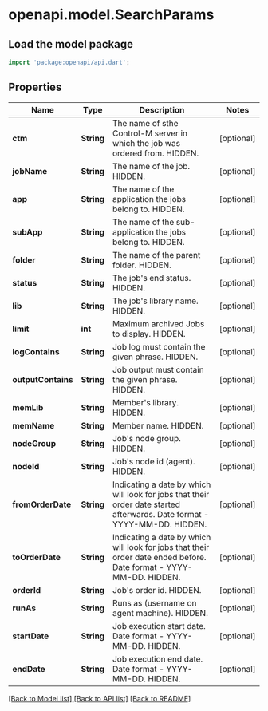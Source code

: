 # openapi.model.SearchParams

## Load the model package
```dart
import 'package:openapi/api.dart';
```

## Properties
Name | Type | Description | Notes
------------ | ------------- | ------------- | -------------
**ctm** | **String** | The name of sthe Control-M server in which the job was ordered from. HIDDEN. | [optional] 
**jobName** | **String** | The name of the job. HIDDEN. | [optional] 
**app** | **String** | The name of the application the jobs belong to. HIDDEN. | [optional] 
**subApp** | **String** | The name of the sub-application the jobs belong to. HIDDEN. | [optional] 
**folder** | **String** | The name of the parent folder. HIDDEN. | [optional] 
**status** | **String** | The job's end status. HIDDEN. | [optional] 
**lib** | **String** | The job's library name. HIDDEN. | [optional] 
**limit** | **int** | Maximum archived Jobs to display. HIDDEN. | [optional] 
**logContains** | **String** | Job log must contain the given phrase. HIDDEN. | [optional] 
**outputContains** | **String** | Job output must contain the given phrase. HIDDEN. | [optional] 
**memLib** | **String** | Member's library. HIDDEN. | [optional] 
**memName** | **String** | Member name. HIDDEN. | [optional] 
**nodeGroup** | **String** | Job's node group. HIDDEN. | [optional] 
**nodeId** | **String** | Job's node id (agent). HIDDEN. | [optional] 
**fromOrderDate** | **String** | Indicating a date by which will look for jobs that their order date started afterwards. Date format - YYYY-MM-DD. HIDDEN. | [optional] 
**toOrderDate** | **String** | Indicating a date by which will look for jobs that their order date ended before. Date format - YYYY-MM-DD. HIDDEN. | [optional] 
**orderId** | **String** | Job's order id. HIDDEN. | [optional] 
**runAs** | **String** | Runs as (username on agent machine). HIDDEN. | [optional] 
**startDate** | **String** | Job execution start date. Date format - YYYY-MM-DD. HIDDEN. | [optional] 
**endDate** | **String** | Job execution end date. Date format - YYYY-MM-DD. HIDDEN. | [optional] 

[[Back to Model list]](../README.md#documentation-for-models) [[Back to API list]](../README.md#documentation-for-api-endpoints) [[Back to README]](../README.md)



